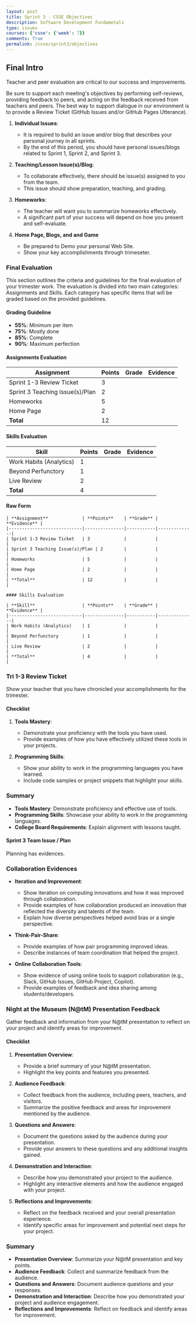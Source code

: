 ```yaml
---
layout: post
title: Sprint 3 - CSSE Objectives
description: Software Development Fundametals
type: issues
courses: {'csse': {'week': 7}}
comments: True
permalink: /csse/sprint3/objectives
---
```


## Final Intro

Teacher and peer evaluation are critical to our success and improvements.

Be sure to support each meeting's objectives by performing self-reviews, providing feedback to peers, and acting on the feedback received from teachers and peers. The best way to support dialogue in our environment is to provide a Review Ticket (GitHub Issues and/or GitHub Pages Utterance).

1. **Individual Issues**:
   - It is required to build an issue and/or blog that describes your personal journey in all sprints.
   - By the end of this period, you should have personal issues/blogs related to Sprint 1, Sprint 2, and Sprint 3.

2. **Teaching/Lesson Issue(s)/Blog**:
   - To collaborate effectively, there should be issue(s) assigned to you from the team.
   - This issue should show preparation, teaching, and grading.

3. **Homeworks**:
   - The teacher will want you to summarize homeworks effectively.
   - A significant part of your success will depend on how you present and self-evaluate.

4. **Home Page, Blogs, and and Game**
   - Be prepared to Demo your personal Web Site.
   - Show your key accomplishments through trimeseter.

### Final Evaluation

This section outlines the criteria and guidelines for the final evaluation of your trimester work. The evaluation is divided into two main categories: Assignments and Skills. Each category has specific items that will be graded based on the provided guidelines.

#### Grading Guideline
- **55%**: Minimum per item
- **75%**: Mostly done
- **85%**: Complete
- **90%**: Maximum perfection

#### Assignments Evaluation

| **Assignment**             | **Points**    | **Grade** | **Evidence** |
|----------------------------|---------------|-----------|--------------|
| Sprint 1-3 Review Ticket   | 3             |           |              |
| Sprint 3 Teaching Issue(s)/Plan | 2        |           |              |
| Homeworks                  | 5             |           |              |
| Home Page                  | 2             |           |              |
| **Total**                  | 12            |           |              |

#### Skills Evaluation

| **Skill**                  | **Points**    | **Grade** | **Evidence** |
|----------------------------|---------------|-----------|--------------|
| Work Habits (Analytics)    | 1             |           |              |
| Beyond Perfunctory         | 1             |           |              | 
| Live Review                | 2             |           |              | 
| **Total**                  | 4            |           |              |

#### Raw Form

```text
| **Assignment**             | **Points**    | **Grade** | **Evidence** |
|----------------------------|---------------|-----------|--------------|
| Sprint 1-3 Review Ticket   | 3             |           |              |
| Sprint 3 Teaching Issue(s)/Plan | 2        |           |              |
| Homeworks                  | 5             |           |              |
| Home Page                  | 2             |           |              |
| **Total**                  | 12            |           |              |

#### Skills Evaluation

| **Skill**                  | **Points**    | **Grade** | **Evidence** |
|----------------------------|---------------|-----------|--------------|
| Work Habits (Analytics)    | 1             |           |              |
| Beyond Perfunctory         | 1             |           |              | 
| Live Review                | 2             |           |              | 
| **Total**                  | 4             |           |              |
```

### Tri 1-3 Review Ticket

Show your teacher that you have chronicled your accomplishments for the trimester.

#### Checklist

1. **Tools Mastery**:
   - Demonstrate your proficiency with the tools you have used.
   - Provide examples of how you have effectively utilized these tools in your projects.

2. **Programming Skills**:
   - Show your ability to work in the programming languages you have learned.
   - Include code samples or project snippets that highlight your skills.

### Summary

- **Tools Mastery**: Demonstrate proficiency and effective use of tools.
- **Programming Skills**: Showcase your ability to work in the programming languages.
- **College Board Requirements**: Explain alignment with lessons taught. 

#### Sprint 3 Team Issue / Plan

Planning has evidences.

### Collaboration Evidences

- **Iteration and Improvement**:
  - Show iteration on computing innovations and how it was improved through collaboration.
  - Provide examples of how collaboration produced an innovation that reflected the diversity and talents of the team.
  - Explain how diverse perspectives helped avoid bias or a single perspective.

- **Think-Pair-Share**:
  - Provide examples of how pair programming improved ideas.
  - Describe instances of team coordination that helped the project.

- **Online Collaboration Tools**:
  - Show evidence of using online tools to support collaboration (e.g., Slack, GitHub Issues, GitHub Project, Copilot).
  - Provide examples of feedback and idea sharing among students/developers.

### Night at the Museum (N@tM) Presentation Feedback

Gather feedback and information from your N@tM presentation to reflect on your project and identify areas for improvement.

#### Checklist

1. **Presentation Overview**:
   - Provide a brief summary of your N@tM presentation.
   - Highlight the key points and features you presented.

2. **Audience Feedback**:
   - Collect feedback from the audience, including peers, teachers, and visitors.
   - Summarize the positive feedback and areas for improvement mentioned by the audience.

3. **Questions and Answers**:
   - Document the questions asked by the audience during your presentation.
   - Provide your answers to these questions and any additional insights gained.

4. **Demonstration and Interaction**:
   - Describe how you demonstrated your project to the audience.
   - Highlight any interactive elements and how the audience engaged with your project.

5. **Reflections and Improvements**:
   - Reflect on the feedback received and your overall presentation experience.
   - Identify specific areas for improvement and potential next steps for your project.

### Summary

- **Presentation Overview**: Summarize your N@tM presentation and key points.
- **Audience Feedback**: Collect and summarize feedback from the audience.
- **Questions and Answers**: Document audience questions and your responses.
- **Demonstration and Interaction**: Describe how you demonstrated your project and audience engagement.
- **Reflections and Improvements**: Reflect on feedback and identify areas for improvement.

